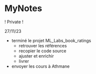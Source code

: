 # MyNotes
! Private !

27/11/23
  - terminé le projet ML_Labs_book_ratings
    - retrouver les références
    - recopier le code source
    - ajuster et enrichir
    - livrer
  - envoyer les cours à Athmane

